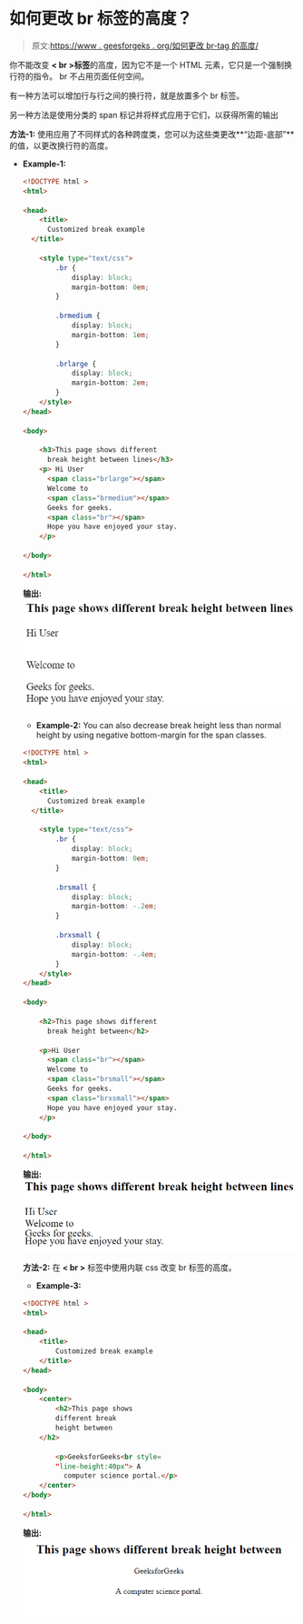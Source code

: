 # 如何更改 br 标签的高度？

> 原文:[https://www . geesforgeks . org/如何更改 br-tag 的高度/](https://www.geeksforgeeks.org/how-to-change-the-height-of-br-tag/)

你不能改变 **< br >标签**的高度，因为它不是一个 HTML 元素，它只是一个强制换行符的指令。
br 不占用页面任何空间。

有一种方法可以增加行与行之间的换行符，就是放置多个 br 标签。

另一种方法是使用分类的 span 标记并将样式应用于它们，以获得所需的输出

**方法-1:** 使用应用了不同样式的各种跨度类，您可以为这些类更改**“边距-底部”**的值，以更改换行符的高度。

*   **Example-1:**

    ```html
    <!DOCTYPE html >
    <html>

    <head>
        <title>
          Customized break example
      </title>

        <style type="text/css">
            .br {
                display: block;
                margin-bottom: 0em;
            }

            .brmedium {
                display: block;
                margin-bottom: 1em;
            }

            .brlarge {
                display: block;
                margin-bottom: 2em;
            }
        </style>
    </head>

    <body>

        <h3>This page shows different 
          break height between lines</h3>
        <p> Hi User
          <span class="brlarge"></span>
          Welcome to
          <span class="brmedium"></span> 
          Geeks for geeks.
          <span class="br"></span> 
          Hope you have enjoyed your stay.
        </p>

    </body>

    </html>
    ```

    **输出:**
    ![](img/fed4908d8f97e4588f5c8eb4786cc647.png)

    *   **Example-2:** You can also decrease break height less than normal height by using negative bottom-margin for the span classes.

    ```html
    <!DOCTYPE html >
    <html>

    <head>
        <title>
          Customized break example
      </title>

        <style type="text/css">
            .br {
                display: block;
                margin-bottom: 0em;
            }

            .brsmall {
                display: block;
                margin-bottom: -.2em;
            }

            .brxsmall {
                display: block;
                margin-bottom: -.4em;
            }
        </style>
    </head>

    <body>

        <h2>This page shows different 
          break height between</h2>

        <p>Hi User
          <span class="br"></span> 
          Welcome to
          <span class="brsmall"></span>
          Geeks for geeks.
          <span class="brxsmall"></span>
          Hope you have enjoyed your stay.
        </p>

    </body>

    </html>
    ```

    **输出:**
    ![](img/67765d9c5c941bd23a388d55ce531f7d.png)

    **方法-2:** 在 **< br >** 标签中使用内联 css 改变 br 标签的高度。

    *   **Example-3:**

    ```html
    <!DOCTYPE html >
    <html>

    <head>
        <title>
            Customized break example
        </title>
    </head>

    <body>
        <center>
            <h2>This page shows 
            different break 
            height between
        </h2>

            <p>GeeksforGeeks<br style=
            "line-height:40px"> A
              computer science portal.</p>
        </center>
    </body>

    </html>
    ```

    **输出:**
    ![](img/2d3c244b52b5963f6aab7cda21b0e9c7.png)